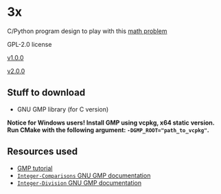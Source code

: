 # 3x

C/Python program design to play with this [math problem](https://www.youtube.com/watch?v=094y1Z2wpJg)

GPL-2.0 license

[v1.0.0](https://github.com/Andrej123456789/3x/releases/tag/v1.0.0)

[v2.0.0](https://github.com/Andrej123456789/3x/releases/tag/v2.0.0)

## Stuff to download
- GNU GMP library (for C version)

**Notice for Windows users! Install GMP using vcpkg, x64 static version. Run CMake with the following argument: `-DGMP_ROOT="path_to_vcpkg"`.**

## Resources used
- [GMP tutorial](https://home.cs.colorado.edu/~srirams/courses/csci2824-spr14/gmpTutorial.html)
- [`Integer-Comparisons` GNU GMP documentation](https://gmplib.org/manual/Integer-Comparisons)
- [`Integer-Division` GNU GMP documentation](https://gmplib.org/manual/Integer-Division)
